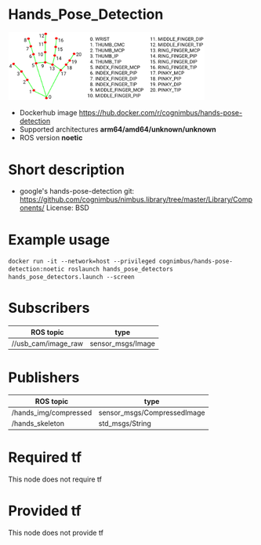 # Hands_Pose_Detection

<img src="./hands_pose_detection/hand_landmarks.png" alt="hands_pose_detection" width="400"/>

* Dockerhub image https://hub.docker.com/r/cognimbus/hands-pose-detection
* Supported architectures <b>arm64/amd64/unknown/unknown</b>
* ROS version <b>noetic
</b>

# Short description
* google's hands-pose-detection
git: https://github.com/cognimbus/nimbus.library/tree/master/Library/Components/
License: BSD

# Example usage
```
docker run -it --network=host --privileged cognimbus/hands-pose-detection:noetic roslaunch hands_pose_detectors hands_pose_detectors.launch --screen
```

# Subscribers
ROS topic | type
--- | ---
//usb_cam/image_raw | sensor_msgs/Image


# Publishers
ROS topic | type
--- | ---
/hands_img/compressed | sensor_msgs/CompressedImage
/hands_skeleton | std_msgs/String


# Required tf
This node does not require tf


# Provided tf
This node does not provide tf


